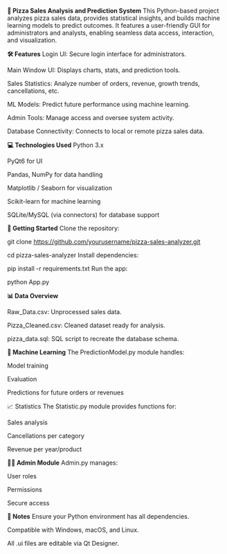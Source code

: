 **🍕 Pizza Sales Analysis and Prediction System**
This Python-based project analyzes pizza sales data, provides statistical insights, and builds machine learning models to predict outcomes. It features a user-friendly GUI for administrators and analysts, enabling seamless data access, interaction, and visualization.

**🛠 Features**
Login UI: Secure login interface for administrators.

Main Window UI: Displays charts, stats, and prediction tools.

Sales Statistics: Analyze number of orders, revenue, growth trends, cancellations, etc.

ML Models: Predict future performance using machine learning.

Admin Tools: Manage access and oversee system activity.

Database Connectivity: Connects to local or remote pizza sales data.

**💻 Technologies Used**
Python 3.x

PyQt6 for UI

Pandas, NumPy for data handling

Matplotlib / Seaborn for visualization

Scikit-learn for machine learning

SQLite/MySQL (via connectors) for database support

**🚀 Getting Started**
Clone the repository:

git clone https://github.com/yourusername/pizza-sales-analyzer.git

cd pizza-sales-analyzer
Install dependencies:

pip install -r requirements.txt
Run the app:

python App.py

**📊 Data Overview**

Raw_Data.csv: Unprocessed sales data.

Pizza_Cleaned.csv: Cleaned dataset ready for analysis.

pizza_data.sql: SQL script to recreate the database schema.

**🧠 Machine Learning**
The PredictionModel.py module handles:

Model training

Evaluation

Predictions for future orders or revenues

📈 Statistics
The Statistic.py module provides functions for:

Sales analysis

Cancellations per category

Revenue per year/product

**👨‍💼 Admin Module**
Admin.py manages:

User roles

Permissions

Secure access

**📌 Notes**
Ensure your Python environment has all dependencies.

Compatible with Windows, macOS, and Linux.

All .ui files are editable via Qt Designer.



